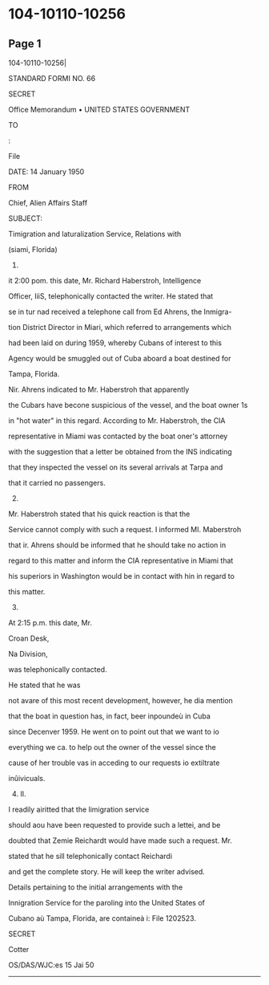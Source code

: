 # 104-10110-10256

## Page 1

104-10110-10256|

STANDARD FORMI NO. 66

SECRET

Office Memorandum • UNITED STATES GOVERNMENT

TO

:

File

DATE: 14 January 1950

FROM

Chief, Alien Affairs Staff

SUBJECT:

Timigration and laturalization Service, Relations with

(siami, Florida)

1.

it 2:00 pom. this date, Mr. Richard Haberstroh, Intelligence

Officer, IiiS, telephonically contacted the writer. He stated that

se in tur nad received a telephone call from Ed Ahrens, the Inmigra-

tion District Director in Miari, which referred to arrangements which

had been laid on during 1959, whereby Cubans of interest to this

Agency would be smuggled out of Cuba aboard a boat destined for

Tampa, Florida.

Nir. Ahrens indicated to Mr. Haberstroh that apparently

the Cubars have becone suspicious of the vessel, and the boat owner 1s

in "hot water" in this regard. According to Mr. Haberstroh, the CIA

representative in Miami was contacted by the boat oner's attorney

with the suggestion that a letter be obtained from the INS indicating

that they inspected the vessel on its several arrivals at Tarpa and

that it carried no passengers.

2.

Mr. Haberstroh stated that his quick reaction is that the

Service cannot comply with such a request. I informed MI. Maberstroh

that ir. Ahrens should be informed that he should take no action in

regard to this matter and inform the CIA representative in Miami that

his superiors in Washington would be in contact with hin in regard to

this matter.

3.

At 2:15 p.m. this date, Mr.

Croan Desk,

Na Division,

was telephonically contacted.

He stated that he was

not avare of this most recent development, however, he dia mention

that the boat in question has, in fact, beer inpoundeù in Cuba

since Decenver 1959. He went on to point out that we want to io

everything we ca. to help out the owner of the vessel since the

cause of her trouble vas in acceding to our requests io extiltrate

inûivicuals.

4. II.

I readily airitted that the limigration service

should aou have been requested to provide such a lettei, and be

doubted that Zemie Reichardt would have made such a request. Mr.

stated that he sill telephonically contact Reichardi

and get the complete story. He will keep the writer advised.

Details pertaining to the initial arrangements with the

Innigration Service for the paroling into the United States of

Cubano aù Tampa, Florida, are containeà i: File 1202523.

SECRET

Cotter

OS/DAS/WJC:es 15 Jai 50

---

